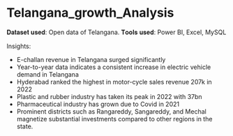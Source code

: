 # Telangana_growth_Analysis

𝐃𝐚𝐭𝐚𝐬𝐞𝐭 𝐮𝐬𝐞𝐝: Open data of Telangana.
𝐓𝐨𝐨𝐥𝐬 𝐮𝐬𝐞𝐝: Power BI, Excel, MySQL 

Insights:
* E-challan revenue in Telangana surged significantly
* Year-to-year data indicates a consistent increase in electric vehicle demand in Telangana
* Hyderabad ranked the highest in motor-cycle sales revenue 207k in 2022
* Plastic and rubber industry has taken its peak in 2022 with 37bn
* Pharmaceutical industry has grown due to Covid in 2021
* Prominent districts such as Rangareddy, Sangareddy, and Mechal magnetize substantial investments compared to other regions in the state.
